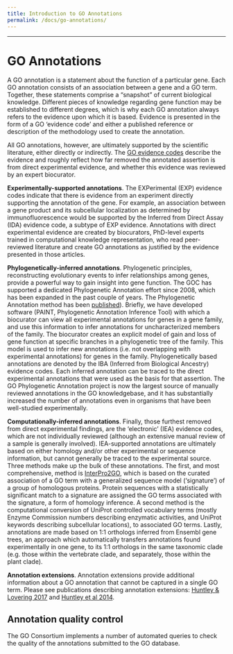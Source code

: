 ```yaml
---
title: Introduction to GO Annotations
permalink: /docs/go-annotations/
---
```


---
# GO Annotations

<!-- GO annotations: the model of biology. Annotations are statements describing the functions of specific genes, using concepts in the Gene Ontology. The simplest and most common annotation links one gene to one function, e.g. FZD4 + Wnt signaling pathway. Each statement is based on a specified piece of evidence. -->
A GO annotation is a statement about the function of a particular gene. Each GO annotation consists of an association between a gene and a GO term. Together, these statements comprise a “snapshot” of current biological knowledge. Different pieces of knowledge regarding gene function may be established to different degrees, which is why each GO annotation always refers to the evidence upon which it is based. Evidence is presented in the form of a GO ‘evidence code’ and either a published reference or description of the methodology used to create the annotation.

All GO annotations, however, are ultimately supported by the scientific literature, either directly or indirectly. The [GO evidence codes](/docs/guide-go-evidence-codes/) describe the evidence and roughly reflect how far removed the annotated assertion is from direct experimental evidence, and whether this evidence was reviewed by an expert biocurator.

**Experimentally-supported annotations**. The EXPerimental (EXP) evidence codes indicate that there is evidence from an experiment directly supporting the annotation of the gene. For example, an association between a gene product and its subcellular localization as determined by immunofluorescence would be supported by the Inferred from Direct Assay (IDA) evidence code, a subtype of EXP evidence. Annotations with direct experimental evidence are created by biocurators, PhD-level experts trained in computational knowledge representation, who read peer-reviewed literature and create GO annotations as justified by the evidence presented in those articles.

**Phylogenetically-inferred annotations**. Phylogenetic principles, reconstructing evolutionary events to infer relationships among genes, provide a powerful way to gain insight into gene function. The GOC has supported a dedicated Phylogenetic Annotation effort since 2008, which has been expanded in the past couple of years. The Phylogenetic Annotation method has been <a href="https://www.ncbi.nlm.nih.gov/pubmed/21873635">published</a>). Briefly, we have developed software (PAINT, Phylogenetic Annotation Inference Tool) with which a biocurator can view all experimental annotations for genes in a gene family, and use this information to infer annotations for uncharacterized members of the family. The biocurator creates an explicit model of gain and loss of gene function at specific branches in a phylogenetic tree of the family. This model is used to infer new annotations (i.e. not overlapping with experimental annotations) for genes in the family. Phylogenetically based annotations are denoted by the IBA (Inferred from Biological Ancestry) evidence codes. Each inferred annotation can be traced to the direct experimental annotations that were used as the basis for that assertion. The GO Phylogenetic Annotation project is now the largest source of manually reviewed annotations in the GO knowledgebase, and it has substantially increased the number of annotations even in organisms that have been well-studied experimentally.

**Computationally-inferred annotations**. Finally, those furthest removed from direct experimental findings, are the ‘electronic’ (IEA) evidence codes, which are not individually reviewed (although an extensive manual review of a sample is generally involved). IEA-supported annotations are ultimately based on either homology and/or other experimental or sequence information, but cannot generally be traced to the experimental source. Three methods make up the bulk of these annotations. The first, and most comprehensive, method is <a href="https://www.ncbi.nlm.nih.gov/pubmed/27899635">InterPro2GO</a>, which is based on the curated association of a GO term with a generalized sequence model (‘signature’) of a group of homologous proteins. Protein sequences with a statistically significant match to a signature are assigned the GO terms associated with the signature, a form of homology inference. A second method is the computational conversion of UniProt controlled vocabulary terms (mostly Enzyme Commission numbers describing enzymatic activities, and UniProt keywords describing subcellular locations), to associated GO terms. Lastly, annotations are made based on 1:1 orthologs inferred from Ensembl gene trees, an approach which automatically transfers annotations found experimentally in one gene, to its 1:1 orthologs in the same taxonomic clade (e.g. those within the vertebrate clade, and separately, those within the plant clade).

**Annotation extensions**. Annotation extensions provide additional information about a GO annotation that cannot be captured in a single GO term. Please see publications describing annotation extensions: <a href="https://www.ncbi.nlm.nih.gov/pubmed/27812947">Huntley & Lovering 2017</a> and <a href="https://www.ncbi.nlm.nih.gov/pubmed/24885854">Huntley et al 2014</a>.

## Annotation quality control
The GO Consortium implements a number of automated queries to check the quality of the annotations submitted to the GO database.
